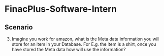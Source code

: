 # FinacPlus-Software-Intern

## Scenario
3. Imagine you work for amazon, what is the Meta data information you will store for
an item in your Database. For E.g. the item is a shirt, once you have stored the Meta
data how will use the information?
